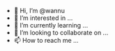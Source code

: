 - 👋 Hi, I’m @wannu
- 👀 I’m interested in ...
- 🌱 I’m currently learning ...
- 💞️ I’m looking to collaborate on ...
- 📫 How to reach me ...

<!---
wannu/wannu is a ✨ special ✨ repository because its `README.md` (this file) appears on your GitHub profile.
You can click the Preview link to take a look at your changes.
--->
